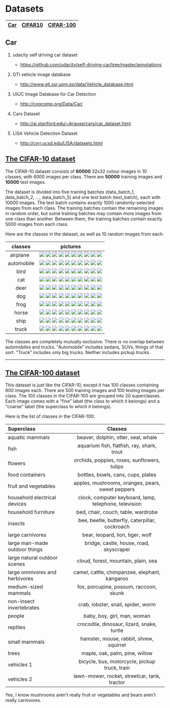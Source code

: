 # Datasets 

|[Car](https://github.com/busyboxs/Some-resources-useful-for-me/blob/master/datasets/datasets.md#car) |[CIFAR10](https://github.com/busyboxs/Some-resources-useful-for-me/blob/master/datasets/datasets.md#the-cifar-10-dataset) |[CIFAR-100](https://github.com/busyboxs/Some-resources-useful-for-me/blob/master/datasets/datasets.md#the-cifar-10-dataset) |
|:----:|:----:|:----:|

## Car 

1. udacity self driving car dataset

    * https://github.com/udacity/self-driving-car/tree/master/annotations
    
2. GTI vehicle image database
    * http://www.gti.ssr.upm.es/data/Vehicle_database.html
    
3. UIUC Image Database for Car Detection
    * http://cogcomp.org/Data/Car/
    
4. Cars Dataset
    * http://ai.stanford.edu/~jkrause/cars/car_dataset.html
    
5. LISA Vehicle Detection Dataset
    * http://cvrr.ucsd.edu/LISA/datasets.html

## [The CIFAR-10 dataset](http://www.cs.toronto.edu/~kriz/cifar.html)

The CIFAR-10 dataset consists of **60000** 32x32 colour images in 10 classes, with 6000 images per class. There are **50000** training images and **10000** test images. 

The dataset is divided into five training batches (data_batch_1, data_batch_2, ..., data_batch_5) and one test batch (test_batch), each with 10000 images. The test batch contains exactly 1000 randomly-selected images from each class. The training batches contain the remaining images in random order, but some training batches may contain more images from one class than another. Between them, the training batches contain exactly 5000 images from each class. 

Here are the classes in the dataset, as well as 10 random images from each:

|classes |pictures|
|:----:|:-----:|
|airplane  |![](http://www.cs.toronto.edu/~kriz/cifar-10-sample/airplane1.png) ![](http://www.cs.toronto.edu/~kriz/cifar-10-sample/airplane2.png) ![](http://www.cs.toronto.edu/~kriz/cifar-10-sample/airplane3.png) ![](http://www.cs.toronto.edu/~kriz/cifar-10-sample/airplane4.png) ![](http://www.cs.toronto.edu/~kriz/cifar-10-sample/airplane5.png) ![](http://www.cs.toronto.edu/~kriz/cifar-10-sample/airplane6.png) ![](http://www.cs.toronto.edu/~kriz/cifar-10-sample/airplane7.png) ![](http://www.cs.toronto.edu/~kriz/cifar-10-sample/airplane8.png) ![](http://www.cs.toronto.edu/~kriz/cifar-10-sample/airplane9.png) ![](http://www.cs.toronto.edu/~kriz/cifar-10-sample/airplane10.png) |
|automobile| ![](http://www.cs.toronto.edu/~kriz/cifar-10-sample/automobile1.png) ![](http://www.cs.toronto.edu/~kriz/cifar-10-sample/automobile2.png) ![](http://www.cs.toronto.edu/~kriz/cifar-10-sample/automobile3.png) ![](http://www.cs.toronto.edu/~kriz/cifar-10-sample/automobile4.png) ![](http://www.cs.toronto.edu/~kriz/cifar-10-sample/automobile5.png) ![](http://www.cs.toronto.edu/~kriz/cifar-10-sample/automobile6.png) ![](http://www.cs.toronto.edu/~kriz/cifar-10-sample/automobile7.png) ![](http://www.cs.toronto.edu/~kriz/cifar-10-sample/automobile8.png) ![](http://www.cs.toronto.edu/~kriz/cifar-10-sample/automobile9.png) ![](http://www.cs.toronto.edu/~kriz/cifar-10-sample/automobile10.png)|
|bird|![](http://www.cs.toronto.edu/~kriz/cifar-10-sample/bird1.png) ![](http://www.cs.toronto.edu/~kriz/cifar-10-sample/bird2.png) ![](http://www.cs.toronto.edu/~kriz/cifar-10-sample/bird3.png) ![](http://www.cs.toronto.edu/~kriz/cifar-10-sample/bird4.png) ![](http://www.cs.toronto.edu/~kriz/cifar-10-sample/bird5.png) ![](http://www.cs.toronto.edu/~kriz/cifar-10-sample/bird6.png) ![](http://www.cs.toronto.edu/~kriz/cifar-10-sample/bird7.png) ![](http://www.cs.toronto.edu/~kriz/cifar-10-sample/bird8.png) ![](http://www.cs.toronto.edu/~kriz/cifar-10-sample/bird9.png) ![](http://www.cs.toronto.edu/~kriz/cifar-10-sample/bird10.png)|
|cat| ![](http://www.cs.toronto.edu/~kriz/cifar-10-sample/cat1.png) ![](http://www.cs.toronto.edu/~kriz/cifar-10-sample/cat2.png) ![](http://www.cs.toronto.edu/~kriz/cifar-10-sample/cat3.png) ![](http://www.cs.toronto.edu/~kriz/cifar-10-sample/cat4.png) ![](http://www.cs.toronto.edu/~kriz/cifar-10-sample/cat5.png) ![](http://www.cs.toronto.edu/~kriz/cifar-10-sample/cat6.png) ![](http://www.cs.toronto.edu/~kriz/cifar-10-sample/cat7.png) ![](http://www.cs.toronto.edu/~kriz/cifar-10-sample/cat8.png) ![](http://www.cs.toronto.edu/~kriz/cifar-10-sample/cat9.png) ![](http://www.cs.toronto.edu/~kriz/cifar-10-sample/cat10.png)|
|deer| ![](http://www.cs.toronto.edu/~kriz/cifar-10-sample/deer1.png) ![](http://www.cs.toronto.edu/~kriz/cifar-10-sample/deer2.png) ![](http://www.cs.toronto.edu/~kriz/cifar-10-sample/deer3.png) ![](http://www.cs.toronto.edu/~kriz/cifar-10-sample/deer4.png) ![](http://www.cs.toronto.edu/~kriz/cifar-10-sample/deer5.png) ![](http://www.cs.toronto.edu/~kriz/cifar-10-sample/deer6.png) ![](http://www.cs.toronto.edu/~kriz/cifar-10-sample/deer7.png) ![](http://www.cs.toronto.edu/~kriz/cifar-10-sample/deer8.png) ![](http://www.cs.toronto.edu/~kriz/cifar-10-sample/deer9.png) ![](http://www.cs.toronto.edu/~kriz/cifar-10-sample/deer10.png)|
|dog| ![](http://www.cs.toronto.edu/~kriz/cifar-10-sample/dog1.png) ![](http://www.cs.toronto.edu/~kriz/cifar-10-sample/dog2.png) ![](http://www.cs.toronto.edu/~kriz/cifar-10-sample/dog3.png) ![](http://www.cs.toronto.edu/~kriz/cifar-10-sample/dog4.png) ![](http://www.cs.toronto.edu/~kriz/cifar-10-sample/dog5.png) ![](http://www.cs.toronto.edu/~kriz/cifar-10-sample/dog6.png) ![](http://www.cs.toronto.edu/~kriz/cifar-10-sample/dog7.png) ![](http://www.cs.toronto.edu/~kriz/cifar-10-sample/dog8.png) ![](http://www.cs.toronto.edu/~kriz/cifar-10-sample/dog9.png) ![](http://www.cs.toronto.edu/~kriz/cifar-10-sample/dog10.png)|
|frog|![](http://www.cs.toronto.edu/~kriz/cifar-10-sample/frog1.png) ![](http://www.cs.toronto.edu/~kriz/cifar-10-sample/frog2.png) ![](http://www.cs.toronto.edu/~kriz/cifar-10-sample/frog3.png) ![](http://www.cs.toronto.edu/~kriz/cifar-10-sample/frog4.png) ![](http://www.cs.toronto.edu/~kriz/cifar-10-sample/frog5.png) ![](http://www.cs.toronto.edu/~kriz/cifar-10-sample/frog6.png) ![](http://www.cs.toronto.edu/~kriz/cifar-10-sample/frog7.png) ![](http://www.cs.toronto.edu/~kriz/cifar-10-sample/frog8.png) ![](http://www.cs.toronto.edu/~kriz/cifar-10-sample/frog9.png) ![](http://www.cs.toronto.edu/~kriz/cifar-10-sample/frog10.png)|
|horse| ![](http://www.cs.toronto.edu/~kriz/cifar-10-sample/horse1.png) ![](http://www.cs.toronto.edu/~kriz/cifar-10-sample/horse2.png) ![](http://www.cs.toronto.edu/~kriz/cifar-10-sample/horse3.png) ![](http://www.cs.toronto.edu/~kriz/cifar-10-sample/horse4.png) ![](http://www.cs.toronto.edu/~kriz/cifar-10-sample/horse5.png) ![](http://www.cs.toronto.edu/~kriz/cifar-10-sample/horse6.png) ![](http://www.cs.toronto.edu/~kriz/cifar-10-sample/horse7.png) ![](http://www.cs.toronto.edu/~kriz/cifar-10-sample/horse8.png) ![](http://www.cs.toronto.edu/~kriz/cifar-10-sample/horse9.png) ![](http://www.cs.toronto.edu/~kriz/cifar-10-sample/horse10.png)|
|ship|![](http://www.cs.toronto.edu/~kriz/cifar-10-sample/ship1.png) ![](http://www.cs.toronto.edu/~kriz/cifar-10-sample/ship2.png) ![](http://www.cs.toronto.edu/~kriz/cifar-10-sample/ship3.png) ![](http://www.cs.toronto.edu/~kriz/cifar-10-sample/ship4.png) ![](http://www.cs.toronto.edu/~kriz/cifar-10-sample/ship5.png) ![](http://www.cs.toronto.edu/~kriz/cifar-10-sample/ship6.png) ![](http://www.cs.toronto.edu/~kriz/cifar-10-sample/ship7.png) ![](http://www.cs.toronto.edu/~kriz/cifar-10-sample/ship8.png) ![](http://www.cs.toronto.edu/~kriz/cifar-10-sample/ship9.png) ![](http://www.cs.toronto.edu/~kriz/cifar-10-sample/ship10.png)|
|truck|![](http://www.cs.toronto.edu/~kriz/cifar-10-sample/truck1.png) ![](http://www.cs.toronto.edu/~kriz/cifar-10-sample/truck2.png) ![](http://www.cs.toronto.edu/~kriz/cifar-10-sample/truck3.png) ![](http://www.cs.toronto.edu/~kriz/cifar-10-sample/truck4.png) ![](http://www.cs.toronto.edu/~kriz/cifar-10-sample/truck5.png) ![](http://www.cs.toronto.edu/~kriz/cifar-10-sample/truck6.png) ![](http://www.cs.toronto.edu/~kriz/cifar-10-sample/truck7.png) ![](http://www.cs.toronto.edu/~kriz/cifar-10-sample/truck8.png) ![](http://www.cs.toronto.edu/~kriz/cifar-10-sample/truck9.png) ![](http://www.cs.toronto.edu/~kriz/cifar-10-sample/truck10.png)|


The classes are completely mutually exclusive. There is no overlap between automobiles and trucks. "Automobile" includes sedans, SUVs, things of that sort. "Truck" includes only big trucks. Neither includes pickup trucks.

----

## [The CIFAR-100 dataset](http://www.cs.toronto.edu/~kriz/cifar.html)

This dataset is just like the CIFAR-10, except it has 100 classes containing 600 images each. There are 500 training images and 100 testing images per class. The 100 classes in the CIFAR-100 are grouped into 20 superclasses. Each image comes with a "fine" label (the class to which it belongs) and a "coarse" label (the superclass to which it belongs).

Here is the list of classes in the CIFAR-100:

|Superclass|Classes|
|:----|:----:|
|aquatic mammals|	beaver, dolphin, otter, seal, whale|
|fish|	aquarium fish, flatfish, ray, shark, trout|
|flowers|	orchids, poppies, roses, sunflowers, tulips|
|food containers|	bottles, bowls, cans, cups, plates|
|fruit and vegetables|	apples, mushrooms, oranges, pears, sweet peppers|
|household electrical devices|	clock, computer keyboard, lamp, telephone, television|
|household furniture|	bed, chair, couch, table, wardrobe|
|insects|	bee, beetle, butterfly, caterpillar, cockroach|
|large carnivores|	bear, leopard, lion, tiger, wolf|
|large man-made outdoor things|	bridge, castle, house, road, skyscraper|
|large natural outdoor scenes|	cloud, forest, mountain, plain, sea|
|large omnivores and herbivores|	camel, cattle, chimpanzee, elephant, kangaroo|
|medium-sized mammals|	fox, porcupine, possum, raccoon, skunk|
|non-insect invertebrates|	crab, lobster, snail, spider, worm|
|people|	baby, boy, girl, man, woman|
|reptiles|	crocodile, dinosaur, lizard, snake, turtle|
|small mammals|	hamster, mouse, rabbit, shrew, squirrel|
|trees|	maple, oak, palm, pine, willow|
|vehicles 1|	bicycle, bus, motorcycle, pickup truck, train|
|vehicles 2|	lawn-mower, rocket, streetcar, tank, tractor|

Yes, I know mushrooms aren't really fruit or vegetables and bears aren't really carnivores. 
